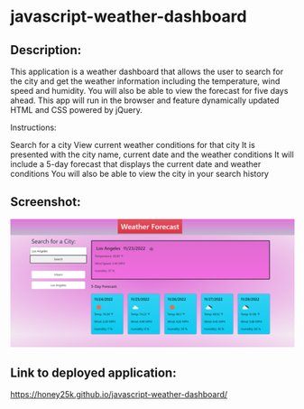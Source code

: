 # javascript-weather-dashboard

## Description: 
This application is a weather dashboard that allows the user to search for the city and get the weather information including the temperature, wind speed and humidity. You will also be able to view the forecast for five days ahead. This app will run in the browser and feature dynamically updated HTML and CSS powered by jQuery.

Instructions:

Search for a city
View current weather conditions for that city
It is presented with the city name, current date and the weather conditions
It will include a 5-day forecast that displays the current date and weather conditions 
You will also be able to view the city in your search history

## Screenshot: 

![portfolio screenshot](/assets/screenshot1.png) 

## Link to deployed application: 

https://honey25k.github.io/javascript-weather-dashboard/

 